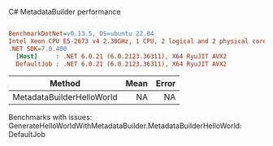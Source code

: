 C# MetadataBuilder performance
``` ini

BenchmarkDotNet=v0.13.5, OS=ubuntu 22.04
Intel Xeon CPU E5-2673 v4 2.30GHz, 1 CPU, 2 logical and 2 physical cores
.NET SDK=7.0.400
  [Host]     : .NET 6.0.21 (6.0.2123.36311), X64 RyuJIT AVX2
  DefaultJob : .NET 6.0.21 (6.0.2123.36311), X64 RyuJIT AVX2


```
|                    Method | Mean | Error |
|-------------------------- |-----:|------:|
| MetadataBuilderHelloWorld |   NA |    NA |

Benchmarks with issues:
  GenerateHelloWorldWithMetadataBuilder.MetadataBuilderHelloWorld: DefaultJob
